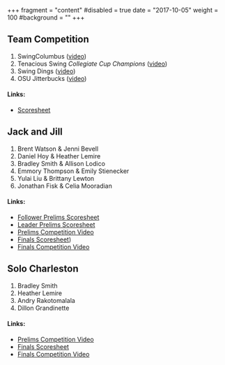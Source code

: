 +++
fragment = "content"
#disabled = true
date = "2017-10-05"
weight = 100
#background = ""
+++

## Team Competition

1. SwingColumbus ([video](http://www.youtube.com/watch?v=XncSyzSMIuw&feature=share&list=PLw2dfcFL5AM7PdzmUM1Yry8xRVnVqH8WA))
2. Tenacious Swing *Collegiate Cup Champions* ([video](http://www.youtube.com/watch?v=omfVkBaAD2c&feature=share&list=PLw2dfcFL5AM7PdzmUM1Yry8xRVnVqH8WA&index=1))
3. Swing Dings ([video](http://www.youtube.com/watch?v=C8yUA9nr8SY&feature=share&list=PLw2dfcFL5AM7PdzmUM1Yry8xRVnVqH8WA&index=2))
4. OSU Jitterbucks ([video](http://www.youtube.com/watch?v=RD7hab7exWo&feature=share&list=PLw2dfcFL5AM7PdzmUM1Yry8xRVnVqH8WA&index=3))

#### Links:

* [Scoresheet](/images/competitions/2014_team.png)

## Jack and Jill

1. Brent Watson & Jenni Bevell
2. Daniel Hoy & Heather Lemire
3. Bradley Smith & Allison Lodico
4. Emmory Thompson & Emily Stienecker
5. Yulai Liu & Brittany Lewton
6. Jonathan Fisk & Celia Mooradian

#### Links:

* [Follower Prelims Scoresheet](/images/competitions/2014_jack_and_jill_follower.png)
* [Leader Prelims Scoresheet](/images/competitions/2014_jack_and_jill_leader.png)
* [Prelims Competition Video](http://www.youtube.com/watch?v=oMGIqs3rgrA&list=PLw2dfcFL5AM7PdzmUM1Yry8xRVnVqH8WA&feature=share&index=6)
* [Finals Scoresheet](/images/competitions/2014_jack_and_jill.png))
* [Finals Competition Video](http://www.youtube.com/watch?v=bt1BGzXZpK8&list=PLw2dfcFL5AM7PdzmUM1Yry8xRVnVqH8WA&feature=share&index=4)

## Solo Charleston

1. Bradley Smith
2. Heather Lemire
3. Andry Rakotomalala
4. Dillon Grandinette

#### Links:

* [Prelims Competition Video](http://www.youtube.com/watch?v=IcMdu5PKf3Y&amp;feature=share&amp;list=PLw2dfcFL5AM7PdzmUM1Yry8xRVnVqH8WA&amp;index=7)
* [Finals Scoresheet](/images/competitions/2014_solo.png)
* [Finals Competition Video](http://www.youtube.com/watch?v=PGKMojh_kEM&amp;list=PLw2dfcFL5AM7PdzmUM1Yry8xRVnVqH8WA&amp;feature=share&amp;index=5)

